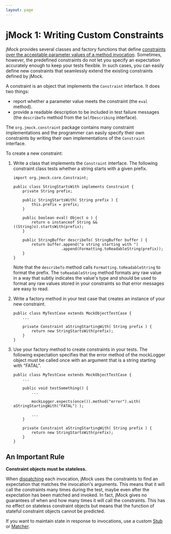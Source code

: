 ```yaml
---
layout: page
---
```

jMock 1: Writing Custom Constraints
===================================

jMock provides several classes and factory functions that define [constraints over the acceptable parameter values of a method invocation](jmock1-constraints.html). Sometimes, however, the predefined constraints do not let you specify an expectation accurately enough to keep your tests flexible. In such cases, you can easily define new constraints that seamlessly extend the existing constraints defined by jMock.

A constraint is an object that implements the `Constraint` interface. It does two things:

-   report whether a parameter value meets the constraint (the `eval` method).
-   provide a readable description to be included in test failure messages (the `describeTo` method from the `SelfDescribing` interface).

The `org.jmock.constraint` package contains many constraint implementations and the programmer can easily specify their own constraints by writing their own implementations of the `Constraint` interface.

To create a new constraint:

1.  Write a class that implements the `Constraint` interface. The following constraint class tests whether a string starts with a given prefix.

        import org.jmock.core.Constraint;

        public class StringStartsWith implements Constraint {
            private String prefix;

            public StringStartsWith( String prefix ) {
                this.prefix = prefix;
            }

            public boolean eval( Object o ) {
                return o instanceof String && ((String)o).startsWith(prefix);
            }

            public StringBuffer describeTo( StringBuffer buffer ) {
                return buffer.append("a string starting with ")
                             .append(Formatting.toReadableString(prefix));
            }
        }

    Note that the `describeTo` method calls `Formatting.toReadableString` to format the prefix. The `toReadableString` method formats any raw value in a way that subtly indicates the value's type and should be used to format any raw values stored in your constraints so that error messages are easy to read.

2.  Write a factory method in your test case that creates an instance of your new constraint.

        public class MyTestCase extends MockObjectTestCase {
            ...

            private Constraint aStringStartingWith( String prefix ) {
                return new StringStartsWith(prefix);
            }
        }

3.  Use your factory method to create constraints in your tests. The following expectation specifies that the error method of the mockLogger object must be called once with an argument that is a string starting with "FATAL".

        public class MyTestCase extends MockObjectTestCase {
            ...

            public void testSomething() {
                ...

                mockLogger.expects(once()).method("error").with( aStringStartingWith("FATAL") );

                ...
            }

            private Constraint aStringStartingWith( String prefix ) {
                return new StringStartsWith(prefix);
            }
        }

An Important Rule
-----------------

**Constraint objects must be stateless.**

When [dispatching](jmock1-dispatch.html) each invocation, jMock uses the constraints to find an expectation that matches the invocation's arguments. This means that it will call the constraints many times during the test, maybe even after the expectation has been matched and invoked. In fact, jMock gives no guarantees of when and how many times it will call the constraints. This has no effect on stateless constraint objects but means that the function of stateful constraint objects cannot be predicted.

If you want to maintain state in response to invocations, use a custom [Stub](jmock1-custom-stubs.html) or [Matcher](jmock1-custom-matchers.html).
